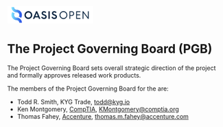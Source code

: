 <img src="artwork/OASIS-Primary-Logo-Full-Colour.png" width="200">

# The <open-project-name> Project Governing Board (PGB)

The <open-project-name> Project Governing Board sets overall strategic direction of the project and formally approves released work products. 

The members of the Project Governing Board for the <open-project-name> are: 

- Todd R. Smith, KYG Trade, [todd@kyg.io](mailto:todd@kyg.io)
- Ken Montgomery, [CompTIA](https://www.comptia.org/home), [KMontgomery@comptia.org](mailto:KMontgomery@comptia.org)
- Thomas Fahey, [Accenture](https://www.accenture.com/us-en), [thomas.m.fahey@accenture.com](mailto:thomas.m.fahey@accenture.com)
<!-- removing Kevin Cuddeback, [Inveniam](https://inveniam.io/), [kcuddeback@inveniam.io](mailto:kcuddeback@inveniam.io) pending signing of the e-cla 
pending - Lisa McAuley, [Global Trade Professionals Alliance (GTPA)](http://www.gtpalliance.com/), [lisamcauley@gtpalliance.com](mailto:lisamcauley@gtpalliance.com) -->

